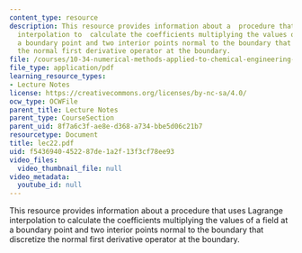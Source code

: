 ```yaml
---
content_type: resource
description: This resource provides information about a  procedure that uses Lagrange
  interpolation to  calculate the coefficients multiplying the values of a field at
  a boundary point and two interior points normal to the boundary that discretize
  the normal first derivative operator at the boundary.
file: /courses/10-34-numerical-methods-applied-to-chemical-engineering-fall-2005/f5436940452287de1a2f13f3cf78ee93_lec22.pdf
file_type: application/pdf
learning_resource_types:
- Lecture Notes
license: https://creativecommons.org/licenses/by-nc-sa/4.0/
ocw_type: OCWFile
parent_title: Lecture Notes
parent_type: CourseSection
parent_uid: 8f7a6c3f-ae8e-d368-a734-bbe5d06c21b7
resourcetype: Document
title: lec22.pdf
uid: f5436940-4522-87de-1a2f-13f3cf78ee93
video_files:
  video_thumbnail_file: null
video_metadata:
  youtube_id: null
---
```

This resource provides information about a  procedure that uses Lagrange interpolation to  calculate the coefficients multiplying the values of a field at a boundary point and two interior points normal to the boundary that discretize the normal first derivative operator at the boundary.